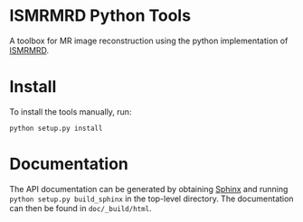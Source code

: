 # ISMRMRD Python Tools

A toolbox for MR image reconstruction using the python implementation of [ISMRMRD](https://github.com/ismrmrd/ismrmrd-python).

# Install

To install the tools manually, run:

    python setup.py install

# Documentation

The API documentation can be generated by obtaining [Sphinx](http://sphinx-doc.org/) and running `python setup.py build_sphinx` in the top-level directory. The documentation can then be found in `doc/_build/html`.
